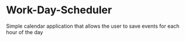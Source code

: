 # Work-Day-Scheduler
Simple calendar application that allows the user to save events for each hour of the day
